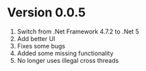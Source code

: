 # Version 0.0.5
1. Switch from .Net Framework 4.7.2 to .Net 5
2. Add better UI
3. Fixes some bugs
4. Added some missing functionality
5. No longer uses illegal cross threads
